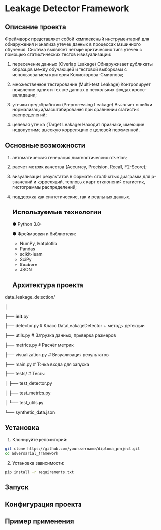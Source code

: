 # Leakage Detector Framework
## Описание проекта

  Фреймворк представляет собой комплексный инструментарий для обнаружения и анализа утечек данных в процессах машинного обучения. Система выявляет четыре критических типа утечек с помощью статистических тестов и визуализации:

1) пересечение данных (Overlap Leakage)
Обнаруживает дубликаты образцов между обучающей и тестовой выборками с использованием критерия Колмогорова-Смирнова;

2) множественное тестирование (Multi-test Leakage)
Контролирует появление одних и тех же данных в нескольких фолдах кросс-валидации;

3) утечки предобработки (Preprocessing Leakage)
Выявляет ошибки нормализации/масштабирования при сравнении статистик распределений;

4) целевая утечка (Target Leakage)
Находит признаки, имеющие недопустимо высокую корреляцию с целевой переменной.

## Основные возможности

1) автоматическая генерация диагностических отчетов;

2) расчет метрик качества (Accuracy, Precision, Recall, F2-Score);

3) визуализация результатов в формате: столбчатых диаграмм для p-значений и корреляций, тепловых карт отклонений статистик, гистограммы распределений;
4) поддержка как синтетические, так и реальных данных.


 
   ## Используемые технологии
   ● Python 3.8+
   
   ● Фреймворки и библиотеки:
    * NumPy, Matplotlib 
    * Pandas 
    * scikit-learn 
    * SciPy  
    * Seaborn 
    * JSON
      
   ## Архитектура проекта
data_leakage_detection/

│

├── __init__.py

├── detector.py          # Класс DataLeakageDetector + методы детекции

├── utils.py             # Загрузка данных, проверка размеров

├── metrics.py           # Расчёт метрик

├── visualization.py     # Визуализация результатов 

├── main.py              # Точка входа для запуска

├── tests/               # Тесты

│   ├── test_detector.py

│   ├── test_metrics.py

│   └── test_utils.py

└── synthetic_data.json  

   ## Установка
1. Клонируйте репозиторий:

```bash
git clone https://github.com/yourusername/diploma_project.git
cd adversarial_framework
```
2. Установка зависимости:
```bash
pip install -r requirements.txt
```
   ## Запуск


   ## Конфигурация проекта



  ## Пример применения
